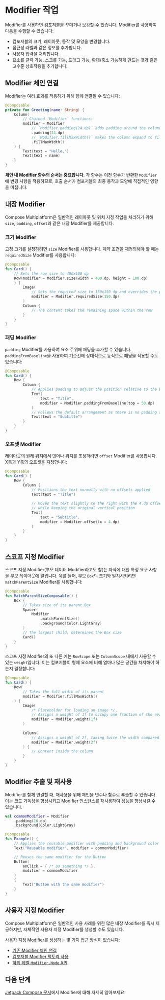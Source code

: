 # Modifier 작업

Modifier를 사용하면 컴포저블을 꾸미거나 보강할 수 있습니다. Modifier를 사용하여 다음을 수행할 수 있습니다:

*   컴포저블의 크기, 레이아웃, 동작 및 모양을 변경합니다.
*   접근성 라벨과 같은 정보를 추가합니다.
*   사용자 입력을 처리합니다.
*   요소를 클릭 가능, 스크롤 가능, 드래그 가능, 확대/축소 가능하게 만드는 것과 같은 고수준 상호작용을 추가합니다.

## Modifier 체인 연결

Modifier는 여러 효과를 적용하기 위해 함께 연결될 수 있습니다:

```kotlin
@Composable
private fun Greeting(name: String) {
    Column(
        // Chained `Modifier` functions:
        modifier = Modifier
            // `Modifier.padding(24.dp)` adds padding around the column
            .padding(24.dp)
            // `Modifier.fillMaxWidth()` makes the column expand to fill the available width
            .fillMaxWidth()
    ) {
        Text(text = "Hello,")
        Text(text = name)
    }
}
```

**체인 내 Modifier 함수의 순서는 중요합니다**. 각 함수는 이전 함수가 반환한 `Modifier`에 변경 사항을 적용하므로, 호출 순서가 컴포저블의 최종 동작과 모양에 직접적인 영향을 미칩니다.

## 내장 Modifier

Compose Multiplatform은 일반적인 레이아웃 및 위치 지정 작업을 처리하기 위해 `size`, `padding`, `offset`과 같은 내장 Modifier를 제공합니다.

### 크기 Modifier

고정 크기를 설정하려면 `size` Modifier를 사용합니다. 제약 조건을 재정의해야 할 때는 `requiredSize` Modifier를 사용합니다:

```kotlin
@Composable
fun Card() {
    // Sets the row size to 400x100 dp
    Row(modifier = Modifier.size(width = 400.dp, height = 100.dp)
    ) {
        Image(
            // Sets the required size to 150x150 dp and overrides the parent`s 100 dp limit
            modifier = Modifier.requiredSize(150.dp)
        )
        Column {
            // The content takes the remaining space within the row
        }
    }
}
```

### 패딩 Modifier

`padding` Modifier를 사용하여 요소 주위에 패딩을 추가할 수 있습니다. `paddingFromBaseline`을 사용하여 기준선에 상대적으로 동적으로 패딩을 적용할 수도 있습니다:

```kotlin
@Composable
fun Card() {
    Row {
        Column {
            // Applies padding to adjust the position relative to the baseline
            Text(
                text = "Title",
                modifier = Modifier.paddingFromBaseline(top = 50.dp)
            )
            // Follows the default arrangement as there is no padding specified
            Text(text = "Subtitle")
        }
    }
}
```

### 오프셋 Modifier

레이아웃의 원래 위치에서 벗어나 위치를 조정하려면 `offset` Modifier를 사용합니다. X축과 Y축의 오프셋을 지정합니다:

```kotlin
@Composable
fun Card() {
    Row {
        Column {
            // Positions the text normally with no offsets applied
            Text(text = "Title")
            
            // Moves the text slightly to the right with the 4.dp offset along the X-axis,
            // while keeping the original vertical position
            Text(
                text = "Subtitle",
                modifier = Modifier.offset(x = 4.dp)
            )
        }
    }
}
```

## 스코프 지정 Modifier

스코프 지정 Modifier(부모 데이터 Modifier라고도 함)는 자식에 대한 특정 요구 사항을 부모 레이아웃에 알립니다. 예를 들어, 부모 `Box`의 크기와 일치시키려면 `matchParentSize` Modifier를 사용합니다:

```kotlin
@Composable
fun MatchParentSizeComposable() {
    Box {
        // Takes size of its parent Box
        Spacer(
            Modifier
                .matchParentSize() 
                .background(Color.LightGray)
        )
        // The largest child, determines the Box size
        Card()
    }
}
```

스코프 지정 Modifier의 또 다른 예는 `RowScope` 또는 `ColumnScope` 내에서 사용할 수 있는 `weight`입니다. 이는 컴포저블이 형제 요소에 비해 얼마나 많은 공간을 차지해야 하는지 결정합니다:

```kotlin
@Composable
fun Card() {
    Row(
        // Takes the full width of its parent
        modifier = Modifier.fillMaxWidth() 
    ) {
        Image(
            /* Placeholder for loading an image */,
            // Assigns a weight of 1f to occupy one fraction of the available space 
            modifier = Modifier.weight(1f) 
        )
        
        Column(
            // Assigns a weight of 2f, taking twice the width compared to the Image
            modifier = Modifier.weight(2f)
        ) {
            // Content inside the column
        }
    }
}
```

## Modifier 추출 및 재사용

Modifier를 함께 연결할 때, 재사용을 위해 체인을 변수나 함수로 추출할 수 있습니다. 이는 코드 가독성을 향상시키고 Modifier 인스턴스를 재사용하여 성능을 향상시킬 수 있습니다.

```kotlin
val commonModifier = Modifier
    .padding(16.dp)
    .background(Color.LightGray)

@Composable
fun Example() {
    // Applies the reusable modifier with padding and background color
    Text("Reusable modifier", modifier = commonModifier)

    // Reuses the same modifier for the Button
    Button(
        onClick = { /* Do something */ },
        modifier = commonModifier
    )
    {
        Text("Button with the same modifier")
    }
}
```

## 사용자 지정 Modifier

Compose Multiplatform은 일반적인 사용 사례를 위한 많은 내장 Modifier를 즉시 제공하지만, 자체적인 사용자 지정 Modifier를 생성할 수도 있습니다.

사용자 지정 Modifier를 생성하는 몇 가지 접근 방식이 있습니다:

*   [기존 Modifier 체인 연결](https://developer.android.com/develop/ui/compose/custom-modifiers#chain-existing)
*   [컴포저블 Modifier 팩토리 사용](https://developer.android.com/develop/ui/compose/custom-modifiers#create_a_custom_modifier_using_a_composable_modifier_factory)
*   [하위 레벨 `Modifier.Node` API](https://developer.android.com/develop/ui/compose/custom-modifiers#implement-custom)

## 다음 단계

[Jetpack Compose 문서](https://developer.android.com/develop/ui/compose/modifiers)에서 Modifier에 대해 자세히 알아보세요.
